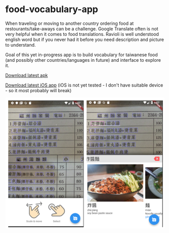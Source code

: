 # food-vocabulary-app

When traveling or moving to another country ordering food at restourants/take-aways can be a challenge. Google Translate often is not very helpful when it comes to food translations. Ravioli is well understood english word but if you never had it before you need description and picture to understand.

Goal of this yet in-progress app is to build vocabulary for taiwanese food (and possibly other countries/languages in future) and interface to explore it.

[Download latest apk](https://api.codemagic.io/apps/5c1330a92a4964001862e063/builds/5c1343e0ec8f4c000d926e00/artefacts/app-release.apk)

[Download latest iOS app](https://api.codemagic.io/apps/5c1330a92a4964001862e063/builds/5c1343e0ec8f4c000d926e00/artefacts/Runner.app) (iOS is not yet tested - I don't have suitable device - so it most probably will break)

![screenshot](demo.png)
